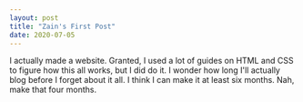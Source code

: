 ```yaml
---
layout: post
title: "Zain's First Post"
date: 2020-07-05
---
```


I actually made a website. Granted, I used a lot of guides on HTML and CSS to figure how this all works, but I did do it. I wonder how long I'll actually blog before I forget about it all. I think I can make it at least six months. Nah, make that four months. 